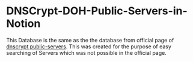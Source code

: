 # DNSCrypt-DOH-Public-Servers-in-Notion
This Database is the same as the the database from official page of [dnscrypt public-servers](https://dnscrypt.info/public-servers/).  This was created for the purpose of easy searching of Servers which was not possible in the official page.
